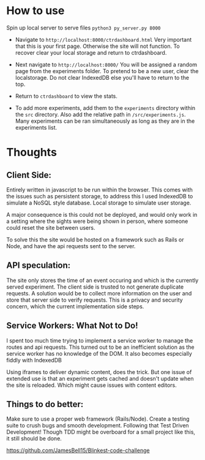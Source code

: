 
# How to use

Spin up local server to serve files `python3 py_server.py 8000`

- Navigate to `http://localhost:8000/ctrdashboard.html`
Very important that this is your first page. Otherwise the site will not function.
To recover clear your local storage and return to ctrdashboard.

- Next navigate to `http://localhost:8000/`
You will be assigned a random page from the experiments folder.
To pretend to be a new user, clear the localstorage. Do not clear IndexedDB else you'll have to return to the top.

- Return to `ctrdashboard` to view the stats.

- To add more experiments, add them to the `experiments` directory within the `src` directory.
Also add the relative path in `/src/experiments.js`. Many experiments can be ran simultaneously as long as they are in the experiments list.


# Thoughts

## Client Side:
Entirely written in javascript to be run within the browser.
This comes with the issues such as persistent storage, to address this I used IndexedDB to simulate a NoSQL style database. Local storage to simulate user storage.

A major consequence is this could not be deployed, and would only work in a setting where the sights were being shown in person, where someone could reset the site between users.

To solve this the site would be hosted on a framework such as Rails or Node, and have the api requests sent to the server.

## API speculation:
The site only stores the time of an event occuring and which is the currently served experiment. The client side is trusted to not generate duplicate requests. A solution would be to collect more information on the user and store that server side to verify requests. This is a privacy and security concern, which the current implementation side steps.

## Service Workers: What Not to Do!

I spent too much time trying to implement a service worker to manage the routes and api requests. This turned out to be an inefficient solution as the service worker has no knowledge of the DOM. It also becomes especially fiddly with IndexedDB

Using iframes to deliver dynamic content, does the trick. But one issue of extended use is that an experiment gets cached and doesn't update when the site is reloaded. Which might cause issues with content editors.

## Things to do better:

Make sure to use a proper web framework (Rails/Node).
Create a testing suite to crush bugs and smooth development.
Following that Test Driven Development! Though TDD might be overboard for a small project like this, it still should be done.

https://github.com/JamesBell15/Blinkest-code-challenge


